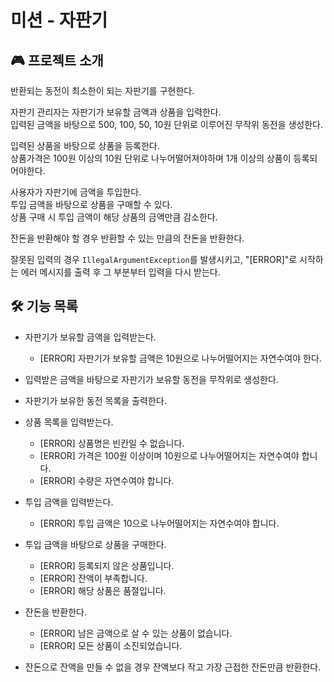 # 미션 - 자판기

## 🎮 프로젝트 소개

반환되는 동전이 최소한이 되는 자판기를 구현한다.

자판기 관리자는 자판기가 보유할 금액과 상품을 입력한다.<br>
입력된 금액을 바탕으로 500, 100, 50, 10원 단위로 이루어진 무작위 동전을 생성한다.

입력된 상품을 바탕으로 상품을 등록한다.<br>
상품가격은 100원 이상의 10원 단위로 나누어떨어져야하며 1개 이상의 상품이 등록되어야한다.

사용자가 자판기에 금액을 투입한다.<br>
투입 금액을 바탕으로 상품을 구매할 수 있다.<br>
상품 구매 시 투입 금액이 해당 상품의 금액만큼 감소한다.

잔돈을 반환해야 할 경우 반환할 수 있는 만큼의 잔돈을 반환한다.

잘못된 입력의 경우 `IllegalArgumentException`를 발생시키고, "[ERROR]"로 시작하는 에러 메시지를 출력 후 그 부분부터 입력을 다시 받는다.

## 🛠 기능 목록

* 자판기가 보유할 금액을 입력받는다.
  * [ERROR] 자판기가 보유할 금액은 10원으로 나누어떨어지는 자연수여야 한다.

* 입력받은 금액을 바탕으로 자판기가 보유할 동전을 무작위로 생성한다.
* 자판기가 보유한 동전 목록을 출력한다.

* 상품 목록을 입력받는다.
  * [ERROR] 상품명은 빈칸일 수 없습니다.
  * [ERROR] 가격은 100원 이상이며 10원으로 나누어떨어지는 자연수여야 합니다.
  * [ERROR] 수량은 자연수여야 합니다.

* 투입 금액을 입력받는다.
  * [ERROR] 투입 금액은 10으로 나누어떨어지는 자연수여야 합니다.

* 투입 금액을 바탕으로 상품을 구매한다.
  * [ERROR] 등록되지 않은 상품입니다.
  * [ERROR] 잔액이 부족합니다.
  * [ERROR] 해당 상품은 품절입니다.

* 잔돈을 반환한다.
  * [ERROR] 남은 금액으로 살 수 있는 상품이 없습니다.
  * [ERROR] 모든 상품이 소진되었습니다.

* 잔돈으로 잔액을 만들 수 없을 경우 잔액보다 작고 가장 근접한 잔돈만큼 반환한다.